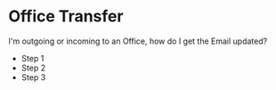# Office Transfer

I'm outgoing or incoming to an Office, how do I get the Email updated?

* Step 1
* Step 2
* Step 3
